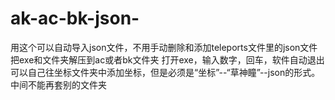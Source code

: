 # ak-ac-bk-json-
用这个可以自动导入json文件，不用手动删除和添加teleports文件里的json文件
把exe和文件夹解压到ac或者bk文件夹
打开exe，输入数字，回车，软件自动退出 
可以自己往坐标文件夹中添加坐标，但是必须是“坐标”--“草神瞳”--json的形式。中间不能再套别的文件夹
